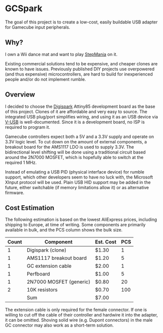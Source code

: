 # GCSpark

The goal of this project is to create a low-cost, easily buildable USB adapter
for Gamecube input peripherals.

## Why?

I own a Wii dance mat and want to play [StepMania](https://www.stepmania.com)
on it.

Existing commercial solutions tend to be expensive, and cheaper clones are
known to have issues. Previously published DIY projects use overpowered
(and thus expensive) microcontrollers, are hard to build for inexperienced
people and/or do not implement rumble.

## Overview

I decided to choose the [Digispark](http://digistump.com/products/1) Attiny85
development board as the base of this project. Clones of it are affordable and
very easy to source. The integrated USB plug/port simplifies wiring, and using
it as an USB device via [V-USB](https://www.obdev.at/products/vusb/index.html)
is well-documented. Since it is a development board, no ISP is required to
program it.

Gamecube controllers expect both a 5V and a 3.3V supply and operate on 3.3V
logic level. To cut down on the amount of external components, a breakout board
for the AMS1117 LDO is used to supply 3.3V. The bidirectional level shifting
will be done using a traditional circuit based around the 2N7000 MOSFET, which
is hopefully able to switch at the required 1 MHz.

Instead of emulating a USB PID (physical interface device) for rumble support,
which other developers seem to have no luck with, the Microsoft XInput protocol
will be used. Plain USB HID support may be added in the future, either
switchable (if memory limitations allow it) or as alternative firmware.

## Cost Estimation

The following estimation is based on the lowest AliExpress prices, including
shipping to Europe, at time of writing. Some components are primarily available
in bulk, and the PCS column shows the bulk size.

| Count | Component               | Est. Cost | PCS |
|-------|-------------------------|-----------|-----|
| 1     | Digispark (clone)       | $1.30     | 1   |
| 1     | AMS1117 breakout board  | $1.20     | 5   |
| 1     | GC extension cable      | $2.00     | 1   |
| 1     | Perfboard               | $1.00     | 5   |
| 1     | 2N7000 MOSFET (generic) | $0.80     | 20  |
| 2     | 10K resistors           | $0.70     | 100 |
|       | Sum                     | $7.00     |     |

The extension cable is only required for the female connector. If one is willing
to cut off the cable of their controller and hardwire it into the adapter, it
can be omitted. Shoving solid wire (e.g. Dupont connectors) in the male GC
connector may also work as a short-term solution.
